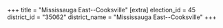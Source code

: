 +++
title = "Mississauga East--Cooksville"
[extra]
election_id = 45
district_id = "35062"
district_name = "Mississauga East--Cooksville"
+++
